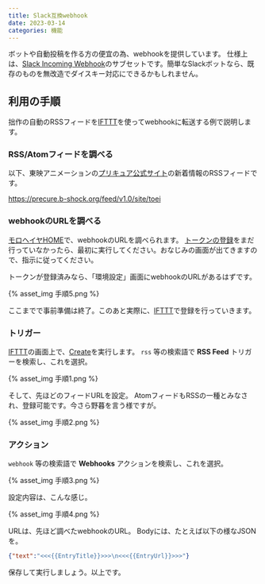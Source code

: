 ```yaml
---
title: Slack互換webhook
date: 2023-03-14
categories: 機能
---
```


ボットや自動投稿を作る方の便宜の為、webhookを提供しています。
仕様上は、[Slack Incoming Webhook](https://slack.com/intl/ja-jp/help/articles/115005265063-Slack-%E3%81%A7%E3%81%AE-Incoming-Webhook-%E3%81%AE%E5%88%A9%E7%94%A8)のサブセットです。簡単なSlackボットなら、既存のものを無改造でダイスキー対応にできるかもしれません。

## 利用の手順

拙作の自動のRSSフィードを[IFTTT](https://ifttt.com/)を使ってwebhookに転送する例で説明します。

### RSS/Atomフィードを調べる

以下、東映アニメーションの[プリキュア公式サイト](https://www.toei-anim.co.jp/tv/precure/)の新着情報のRSSフィードです。

https://precure.b-shock.org/feed/v1.0/site/toei

### webhookのURLを調べる

[モロヘイヤHOME](https://misskey.delmulin.com/mulukhiya/app/webhook)で、webhookのURLを調べられます。
[トークンの登録](https://misskey.delmulin.com/mulukhiya/app/token)をまだ行っていなかったら、最初に実行してください。おなじみの画面が出てきますので、指示に従ってください。

トークンが登録済みなら、「環境設定」画面にwebhookのURLがあるはずです。

{% asset_img 手順5.png %}

ここまでで事前準備は終了。このあと実際に、[IFTTT](https://ifttt.com/)で登録を行っていきます。

### トリガー

[IFTTT](https://ifttt.com/)の画面上で、[Create](https://ifttt.com/create)を実行します。
`rss` 等の検索語で __RSS Feed__ トリガーを検索し、これを選択。

{% asset_img 手順1.png %}

そして、先ほどのフィードURLを設定。
AtomフィードもRSSの一種とみなされ、登録可能です。今さら野暮を言う様ですが。

{% asset_img 手順2.png %}

### アクション

`webhook` 等の検索語で __Webhooks__ アクションを検索し、これを選択。

{% asset_img 手順3.png %}

設定内容は、こんな感じ。

{% asset_img 手順4.png %}

URLは、先ほど調べたwebhookのURL。
Bodyには、たとえば以下の様なJSONを。

```json
{"text":"<<<{{EntryTitle}}>>>\n<<<{{EntryUrl}}>>>"}
```

保存して実行しましょう。以上です。
